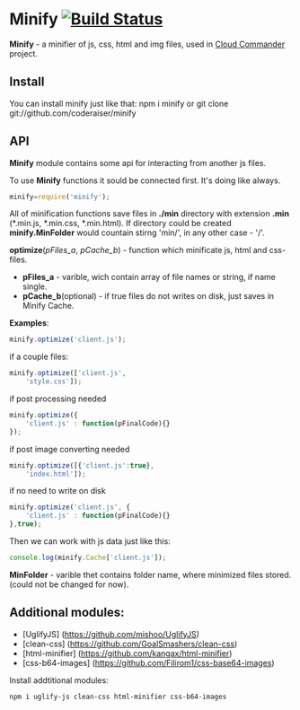 Minify [![Build Status](https://secure.travis-ci.org/coderaiser/cloudcmd.png?branch=master)](http://travis-ci.org/coderaiser/cloudcmd)
======

**Minify** - a minifier of js, css, html and img files,
used in [Cloud Commander](http://github.com/coderaiser/cloudcmd "Cloud Commander")
project.

Install
---------------
You can install minify just like that:
    npm i minify
or
    git clone git://github.com/coderaiser/minify

API
---------------
**Minify** module contains some api for interacting from another js files.

To use **Minify** functions it sould be connected first. It's doing like always.
```js
minify=require('minify');
```
All of minification functions save files in **./min** directory with
extension **.min** (*.min.js, *.min.css, *.min.html).
If directory could be created **minify.MinFolder** would countain stirng 'min/',
in any other case - '/'.

**optimize**(*pFiles_a*, *pCache_b*) - function which minificate js, html and
css-files.
 - **pFiles_a**                   - varible, wich contain array of file
names or string, if name single.
 - **pCache_b**(optional)           - if true files do not writes on disk,
just saves in Minify Cache.

**Examples**:

```js
minify.optimize('client.js');
```

if a couple files:
```js
minify.optimize(['client.js',
    'style.css']);
```

if post processing needed 
```js
minify.optimize({
    'client.js' : function(pFinalCode){}
});
```

if post image converting needed
```js
minify.optimize([{'client.js':true},
    'index.html']);
```    

if no need to write on disk
```js
minify.optimize('client.js', {
    'client.js' : function(pFinalCode){}
},true);
```

Then we can work with js data just like this:
```js
console.log(minify.Cache['client.js']);
```

**MinFolder** - varible thet contains folder name, where minimized files stored.
                (could not be changed for now).
                
Additional modules:
---------------
- [UglifyJS] (https://github.com/mishoo/UglifyJS)
- [clean-css] (https://github.com/GoalSmashers/clean-css)
- [html-minifier] (https://github.com/kangax/html-minifier)
- [css-b64-images] (https://github.com/Filirom1/css-base64-images)

Install addtitional modules:

    npm i uglify-js clean-css html-minifier css-b64-images